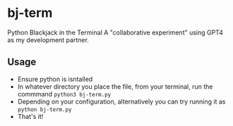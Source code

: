 # bj-term
 Python Blackjack in the Terminal
 A "collaborative experiment" using GPT4 as my development partner.

## Usage ##
- Ensure python is isntalled
- In whatever directory you place the file, from your terminal, run the commmand `python3 bj-term.py`
- Depending on your configuration, alternatively you can try running it as `python bj-term.py`
- That's it!
